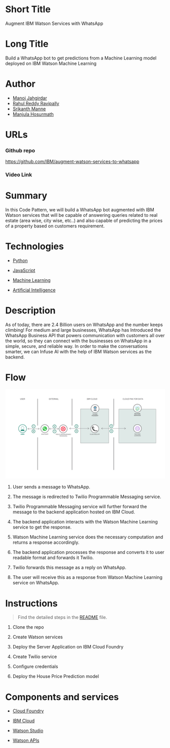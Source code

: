 # Short Title

Augment IBM Watson Services with WhatsApp

# Long Title

Build a WhatsApp bot to get predictions from a Machine Learning model deployed on IBM Watson Machine Learning


# Author
* [Manoj Jahgirdar](https://www.linkedin.com/in/manoj-jahgirdar-6b5b33142/)
* [Rahul Reddy Ravipally](https://www.linkedin.com/in/rahul-reddy-ravipally/)
* [Srikanth Manne]()
* [Manjula Hosurmath](https://www.linkedin.com/in/manjula-g-hosurmath-0b47031)

# URLs

### Github repo

https://github.com/IBM/augment-watson-services-to-whatsapp

### Video Link

# Summary

In this Code Pattern, we will build a WhatsApp bot augmented with IBM Watson services that will be capable of answering queries related to real estate (area wise, city wise, etc..) and also capable of predicting the prices of a property based on customers requirement.

# Technologies

* [Python](https://developer.ibm.com/technologies/python)

* [JavaScript](https://developer.ibm.com/technologies/javascript/)

* [Machine Learning](https://developer.ibm.com/technologies/machine-learning/)

* [Artificial Intelligence](https://developer.ibm.com/technologies/artificial-intelligence/) 


# Description

As of today, there are 2.4 Billion users on WhatsApp and the number keeps climbing! For medium and large businesses, WhatsApp has Introduced the WhatsApp Business API that powers communication with customers all over the world, so they can connect with the businesses on WhatsApp in a simple, secure, and reliable way. In order to make the conversations smarter, we can Infuse AI with the help of IBM Watson services as the backend.

# Flow

<!--add an image in this path-->
![architecture](doc/source/images/architecture.png)

1. User sends a message to WhatsApp.

2. The message is redirected to Twilio Programmable Messaging service.

3. Twilio Programmable Messaging service will further forward the message to the backend application hosted on IBM Cloud.

4. The backend application interacts with the Watson Machine Learning service to get the response.

5. Watson Machine Learning service does the necessary computation and returns a response accordingly.

6. The backend application processes the response and converts it to user readable format and forwards it Twilio.

7. Twilio forwards this message as a reply on WhatsApp.

8. The user will receive this as a response from Watson Machine Learning service on WhatsApp.

# Instructions

> Find the detailed steps in the [README](https://github.com/IBM/augment-watson-services-to-whatsapp/blob/master/README.md) file.


1. Clone the repo

2. Create Watson services

3. Deploy the Server Application on IBM Cloud Foundry

4. Create Twilio service

5. Configure credentials

6. Deploy the House Price Prediction model

# Components and services

* [Cloud Foundry](https://developer.ibm.com/components/cloud-foundry/)

* [IBM Cloud](https://developer.ibm.com/components/cloud-ibm/)

* [Watson Studio](https://developer.ibm.com/components/watson-studio/)

* [Watson APIs](https://developer.ibm.com/components/watson-apis/)
